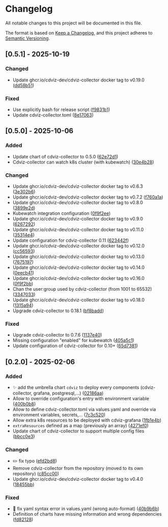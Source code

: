 <!-- markdownlint-disable MD024-->
# Changelog

All notable changes to this project will be documented in this file.

The format is based on [Keep a Changelog](https://keepachangelog.com/en/1.0.0/),
and this project adheres to [Semantic Versioning](https://semver.org/spec/v2.0.0.html).

## [0.5.1] - 2025-10-19

### Changed

- Update ghcr.io/cdviz-dev/cdviz-collector docker tag to v0.19.0 ([dd58b51](dd58b512881280c03831d4b1fa7391e0839e384c))

### Fixed

- Use explicitly bash for release script ([f9831b1](f9831b107673a0bb995f813f2218758a6ae837d2))
- Update cdviz-collector.toml ([8e17063](8e17063d216397d81c6420d49248462d2344ea76))

## [0.5.0] - 2025-10-06

### Added

- Update chart of cdviz-collector to 0.5.0 ([62e72d1](62e72d1ad5af8bbec5f988adbb4f0952f1290aa0))
- Cdviz-collector can watch k8s cluster (with kubewatch) ([30e4b28](30e4b2835d93dd6fc02b8d046c0f61345fdf8e5d))

### Changed

- Update ghcr.io/cdviz-dev/cdviz-collector docker tag to v0.6.3 ([3e302b6](3e302b6401c3017f915e7d9c5f4adec28b34b3b1))
- Update ghcr.io/cdviz-dev/cdviz-collector docker tag to v0.7.2 ([f760a1a](f760a1af92805ec96f7b4d77275c50cbc7329c42))
- Update ghcr.io/cdviz-dev/cdviz-collector docker tag to v0.8.0 ([3899e2d](3899e2db39944f0b142023e9d793b9b220d0b53b))
- Kubewatch integration configuration ([0f9f2ee](0f9f2ee907a67d3c279f26930d2c053f07a7a486))
- Update ghcr.io/cdviz-dev/cdviz-collector docker tag to v0.9.0 ([6267292](6267292fd5483eb5fe0df3944377f7fbde2ef1c5))
- Update ghcr.io/cdviz-dev/cdviz-collector docker tag to v0.11.0 ([35314e4](35314e41657871064496a910d8566a995094218b))
- Update configuration for cdviz-collector 0.11 ([623442f](623442f75b85eae3146688c5060a4f52d9180103))
- Update ghcr.io/cdviz-dev/cdviz-collector docker tag to v0.12.0 ([cc56593](cc56593d31059976fa06aa6023b8db758f9aced4))
- Update ghcr.io/cdviz-dev/cdviz-collector docker tag to v0.13.0 ([7675197](7675197ea80d2d9af30aa39eb04ff8974c7358b6))
- Update ghcr.io/cdviz-dev/cdviz-collector docker tag to v0.14.0 ([0eecb41](0eecb418f0f827940b13f1f98aea235fccd98ecb))
- Update ghcr.io/cdviz-dev/cdviz-collector docker tag to v0.16.0 ([0f9f2bb](0f9f2bbc7ce2e8128ad522f4b8e0933b6d0783ef))
- Chan the user:group used by cdviz-collector (from 1001 to 65532) ([3347033](334703320a746054eb0e848ecea5e08ab10c70a6))
- Update ghcr.io/cdviz-dev/cdviz-collector docker tag to v0.18.0 ([1315a94](1315a940949e07abd84ab06260688d7dc1ac1e1a))
- Upgrade cdviz-collector to 0.18.1 ([bf8badd](bf8badde6e4ce60713c9bcc3f340cb0d4b743843))

### Fixed

- Upgrade cdviz-collector to 0.7.6 ([1137e40](1137e40bae9c88db56a7f8684a0c3046607b3c74))
- Missing configuration "enabled" for kubewatch ([405a5c1](405a5c1e5614e533e0cf81033b86f2a16a8ae525))
- Update configuration of cdviz-collector for 0.10+ ([65d7381](65d73819dafb6e5fd3a817229ea953ec78c3d4db))

## [0.2.0] - 2025-02-06

### Added

- ✨ add the umbrella chart `cdviz` to deploy every components (cdviz-collector, grafana, postgresql,...) ([02186aa](02186aa378b2898d9778f26406e0ee24aed9ffdb))
- Allow to override configuration's entry with environment variable ([400b0b8](400b0b8ff7c9e1e9aab5878e46f20dc9115e1dad))
- Allow to define cdviz-collector.toml via values.yaml and override via environment variables, secrets,... ([7c3c520](7c3c520e28bb2ac27f0f69dae79ff8f6fdcf66da))
- Allow extra k8s resources to be deployed with cdviz-grafana ([1fb1e4b](1fb1e4bbbbc9c6a371ffe3ebf9527dcf0f42f0f0))
- `extraResources` defined as a map (previously an array) ([4271ef0](4271ef00b2e336a55fe806dd2e02f350320c6b0c))
- Update chart of cdviz-collector to support multiple config files ([bbcc0e3](bbcc0e3b2e81cc1701c02560c26ee24095b62218))

### Changed

- ✏️ fix typo ([efd2bd8](efd2bd84a8119f1a148ada34c9a389d94e848ff6))
- Remove cdviz-collector from the repository (moved to its own repository) ([c85cc00](c85cc0026540d3f0992cb582f458971495148906))
- Update ghcr.io/cdviz-dev/cdviz-collector docker tag to v0.4.0 ([18455bb](18455bb17f5905e7c6aa0c2a9e095263751fe1d2))

### Fixed

- 🐛 fix yaml syntax error in values.yaml (wrong auto-format) ([40b9b6b](40b9b6ba07bea5e3712e5a45011aa224e0545e0c))
- Definition of charts have missing information and wrong dependencies ([fd82128](fd8212818f804e77774684c351bbc994be40157d))

<!-- generated by git-cliff -->
